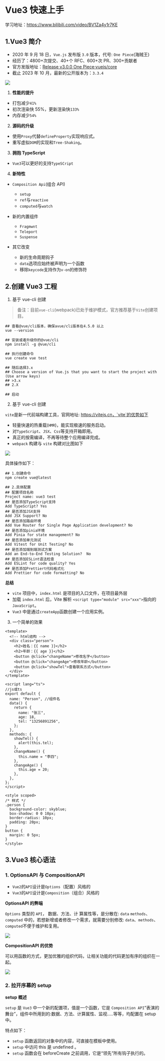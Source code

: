 # Vue3 快速上手

学习地址：https://www.bilibili.com/video/BV1Za4y1r7KE

## 1.Vue3 简介

- 2020 年 9 月 18 日，`Vue.js` 发布版 `3.0` 版本，代号: `One Piece`(海贼王)
- 经历了：4800+次提交、40+个 RFC、600+次 PR、300+贡献者
- 官方发版地址：[Release v3.0.0 One Piece·vuejs/core](https://github.com/vuejs/core/releases/tag/v3.0.0)
- 截止 2023 年 10 月，最新的公开版本为：`3.3.4`

![](https://img2024.cnblogs.com/blog/2332774/202401/2332774-20240128213637375-583815485.png)

1. **性能的提升**

- 打包减少`41%`
- 初次渲染快 55%，更新渲染快`133%`
- 内存减少`54%`

2. **源码的升级**

- 使用`Proxy`代替`defineProperty`实现响应式。
- 重写虚拟`DOM`的实现和`Tree-Shaking`。

3. **拥抱 TypeScript**

- `Vue3`可以更好的支持`TypeSCript`

4. **新特性**

- `Composition Api`(组合 API)

  - `setup`
  - `ref`与`reactive`
  - `computed`与`watch`

- 新的内置组件

  - `Fragmwnt`
  - `Teleport`
  - `Suspense`

- 其它改变
  - 新的生命周期钩子
  - `data`选项应始终被声明为一个函数
  - 移除`keycode`支持作为`v-on`的修饰符

## 2.创建 Vue3 工程

1. 基于 vue-cli 创建

> 备注：目前`vue-cli`(webpack)已处于维护模式，官方推荐基于`Vite`创建项目。

```shell
## 查看@vue/cli版本，确保avue/cli版本在4.5.0 以上
vue --version

## 安装或者升级你的@vue/cli
npm install -g @vue/cli

## 执行创建命令
vue create vue test

## 随后选择3.x
## Choose a version of Vue.js that you want to start the project with (Use arrow keys)
## >3.x
## 2.X

## 启动
```

2. 基于 vue-cli 创建

`vite`是新一代前端构建工具，官网地址: https://vitejs.cn，`vite`的优势如下

- 轻量快速的热重载(`HMR`)，能实现极速的服务启动。
- 对`TypeScript`、`JSX`、`Css`等支持开箱即用。
- 真正的按需编译，不再等待整个应用编译完成。
- `webpack` 构建与 `vite` 构建对比图如下

![](https://img2024.cnblogs.com/blog/2332774/202401/2332774-20240128221308207-1337125103.png)

具体操作如下：

```shell
## 1.创建命令
npm create vue@latest

## 2.具体配置
## 配置项目名称
Project name: vue3 test
## 是否添加TypeScript支持
Add TypeScript? Yes
## 是否添加JSX支持
Add JSX Support? No
## 是否添加路由环境
Add Vue Router for Single Page Application development? No
## 是否添加pinia环境
Add Pinia for state management? No
## 是否添加单元测试
Add Vitest for Unit Testing? No
## 是否添加端到端测试方案
Add an End-to-End Testing Solution?  No
## 是否添加ESLint语法检查
Add ESLint for code quality? Yes
## 是否添加Prettiert代码格式化
Add Prettier for code formatting? No
```

**总结**

- `vite` 项目中，`index.html` 是项目的入口文件，在项目最外层
- 加载 `index.html` 后，Vite 解析 `<script type="module" src="xxx">`指向的`JavaScript`。
- `Vue3` 中是通过`createApp`函数创建一个应用实例。

3. 一个简单的效果

```vue
<template>
  <!-- html结构 -->
  <div class="person">
    <h2>姓名：{{ name }}</h2>
    <h2>年龄：{{ age }}</h2>
    <button @click="changeName">修改名字</button>
    <button @click="changeAge">修改年龄</button>
    <button @click="showTel">查看联系方式</button>
  </div>
</template>

<script lang="ts">
//js或ts
export default {
  name: "Person", //组件名
  data() {
    return {
      name: "张三",
      age: 18,
      tel: "13256891256",
    };
  },
  methods: {
    showTel() {
      alert(this.tel);
    },
    changeName() {
      this.name = "李四";
    },
    changeAge() {
      this.age = 20;
    },
  },
};
</script>

<style scoped>
/* 样式 */
.person {
  background-color: skyblue;
  box-shadow: 0 0 10px;
  border-radius: 10px;
  padding: 20px;
}
button {
  margin: 0 5px;
}
</style>
```

## 3.Vue3 核心语法

### 1. OptionsAPI 与 CompositionAPI

- `Vue2`的`API`设计是`Options`（配置）风格的
- `Vue3`的`API`设计是`Composition`（组合）风格的

**OptionsAPI 的弊端**

`Options` 类型的 `API`，
数据、方法、计 算属性等，是分散在: `data` `methods`、`computed` 中的，若想新增或者修改一个需求，就需要分别修改: `data`、`methods`、`computed`不便于维护和复用。

![](https://img2024.cnblogs.com/blog/2332774/202403/2332774-20240324233904079-1512787513.gif)

**CompositionAPI 的优势**

可以用函数的方式，更加优雅的组织代码，让相关功能的代码更加有序的组织在一起。

![](https://img2024.cnblogs.com/blog/2332774/202403/2332774-20240324234621858-124867516.gif)

### 2. 拉开序幕的 setup

**setup 概述**

`setup` 是 `Vue3` 中一个新的配置项，值是一个函数，它是 `Composition API`“表演的舞台”，组件中所用到的:数据、方法、计算属性、监视.....等等，均配置在 setup 中。

特点如下：

- `setup` 函数返回的对象中的内容，可直接在模板中使用。
- `setup` 中访问 this 是 undefined 。
- `setup` 函数会在 beforeCreate 之前调用，它是“领先”所有钩子执行的。
